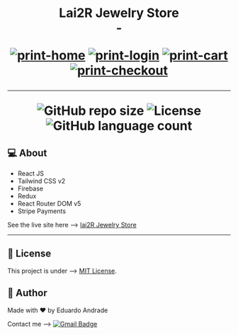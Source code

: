 <h1 align="center">
  Lai2R Jewelry Store <br> -
  
  <a href="https://ibb.co/J7cHck3"><img src="https://i.ibb.co/3NTcThR/print-home.jpg" alt="print-home" border="0"></a>
  <a href="https://ibb.co/GvHWYHY"><img src="https://i.ibb.co/C5PbCPC/print-login.jpg" alt="print-login" border="0"></a>
  <a href="https://ibb.co/f2btZBw"><img src="https://i.ibb.co/SP20HWC/print-cart.jpg" alt="print-cart" border="0"></a>
  <a href="https://ibb.co/Xt5Rqgq"><img src="https://i.ibb.co/QMHw4R4/print-checkout.jpg" alt="print-checkout" border="0"></a>
  
  ----
  
  <img alt="GitHub repo size" src="https://img.shields.io/github/repo-size/edu2andrade/lai2r-jewelry">
  <img alt="License" src="https://img.shields.io/badge/license-MIT-brightgreen">
  <img alt="GitHub language count" src="https://img.shields.io/github/languages/count/edu2andrade/lai2r-jewelry?color=%2304D361">
</h1>

 ## 💻 About

- React JS
- Tailwind CSS v2
- Firebase 
- Redux
- React Router DOM v5
- Stripe Payments


See the live site here --> [lai2R Jewelry Store](https://lai2r-jewelry.herokuapp.com/)

---

## 📝 License

This project is under --> [MIT License](./LICENSE).


## 🦸 Author

Made with ❤️ by Eduardo Andrade


Contact me --> [![Gmail Badge](https://img.shields.io/badge/-edu2andrade@gmail.com-c14438?style=flat-square&logo=Gmail&logoColor=white&link=mailto:edu2andrade@gmail.com)](mailto:edu2andrade@gmail.com)
